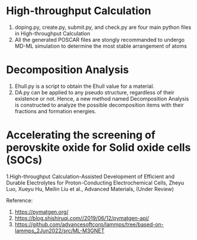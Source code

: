 # High-throughput Calculation
1. doping.py, create.py, submit.py, and check.py are four main python files in High-throughput Calculation
2. All the generated POSCAR files are stongly recommanded to undergo MD-ML simulation to determine the most stable arrangement of atoms

# Decomposition Analysis
1. Ehull.py is a script to obtain the Ehull value for a material. 
2. DA.py can be applied to any pseudo structure, regardless of their existence or not. Hence, a new method named Decomposition Analysis is constructed to analyze the possible decomposition items with their fractions and formation energies.

# Accelerating the screening of perovskite oxide for Solid oxide cells (SOCs)
1.High-throughput Calculation-Assisted Development of Efficient and Durable Electrolytes for Proton-Conducting Electrochemical Cells, Zheyu Luo, Xueyu Hu, Meilin Liu et al., Advanced Materials, (Under Review)


Reference:
1. https://pymatgen.org/
2. https://blog.shishiruqi.com//2019/06/12/pymatgen-api/
3. https://github.com/advancesoftcorp/lammps/tree/based-on-lammps_2Jun2022/src/ML-M3GNET
